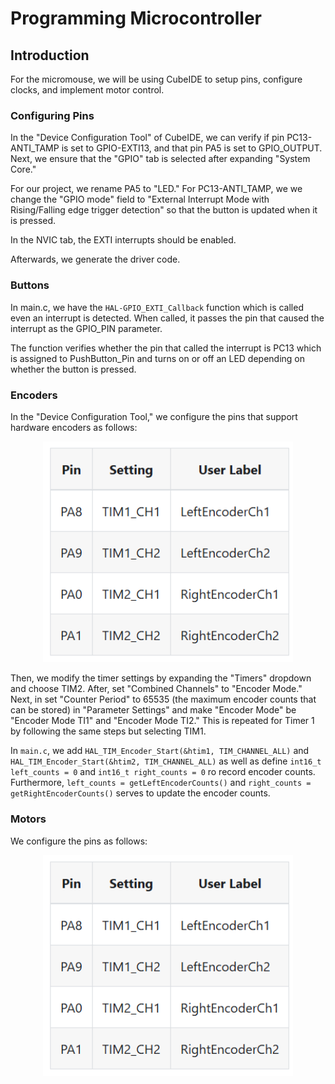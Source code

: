 # Programming Microcontroller

## Introduction

For the micromouse, we will be using CubeIDE to setup pins, configure clocks, and implement motor control.

### Configuring Pins

In the "Device Configuration Tool" of CubeIDE, we can verify if pin PC13-ANTI_TAMP is set to GPIO-EXTI13, and that pin PA5 is set to GPIO_OUTPUT. Next, we ensure that the "GPIO" tab is selected after expanding "System Core."

For our project, we rename PA5 to "LED." For PC13-ANTI_TAMP, we we change the "GPIO mode" field to "External Interrupt Mode with Rising/Falling edge trigger detection" so that the button is updated when it is pressed.

In the NVIC tab, the EXTI interrupts should be enabled.

Afterwards, we generate the driver code.

### Buttons

In main.c, we have the `HAL-GPIO_EXTI_Callback` function which is called even an interrupt is detected. When called, it passes the pin that caused the interrupt as the GPIO_PIN parameter. 

The function verifies whether the pin that called the interrupt is PC13 which is assigned to PushButton_Pin and turns on or off an LED depending on whether the button is pressed.

### Encoders

In the "Device Configuration Tool," we configure the pins that support hardware encoders as follows: 

<p align="center">
  <img src="https://github.com/chen4578/Micromouse/blob/afee51421cf9a5e3446bc452cd8210d0812ebf4e/assets/Screenshot%202025-10-01%20232853.png" width="400">
</p>

Then, we modify the timer settings by expanding the "Timers" dropdown and choose TIM2. After, set "Combined Channels" to "Encoder Mode." Next, in set "Counter Period" to 65535 (the maximum encoder counts that can be stored) in "Parameter Settings" and make "Encoder Mode" be "Encoder Mode TI1" and "Encoder Mode TI2." This is repeated for Timer 1 by following the same steps but selecting TIM1.

In `main.c`, we add `HAL_TIM_Encoder_Start(&htim1, TIM_CHANNEL_ALL)` and `HAL_TIM_Encoder_Start(&htim2, TIM_CHANNEL_ALL)` as well as define `int16_t left_counts = 0` and `int16_t right_counts = 0` ro record encoder counts. Furthermore, `left_counts = getLeftEncoderCounts()` and `right_counts = getRightEncoderCounts()` serves to update the encoder counts.

### Motors

We configure the pins as follows:

<p align="center">
  <img src="https://github.com/chen4578/Micromouse/blob/afee51421cf9a5e3446bc452cd8210d0812ebf4e/assets/Screenshot%202025-10-01%20232853.png" width="400">
</p>
